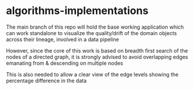 # algorithms-implementations

The main branch of this repo will hold the base working application which can work standalone to visualize the quality/drift of the domain objects across their lineage, involved in a data pipeline

However, since the core of this work is based on breadth first search of the nodes of a directed graph, it is strongly advised to avoid overlapping edges emanating from & descending on multiple nodes 

This is also needed to allow a clear view of the edge levels showing the percentage difference in the data
